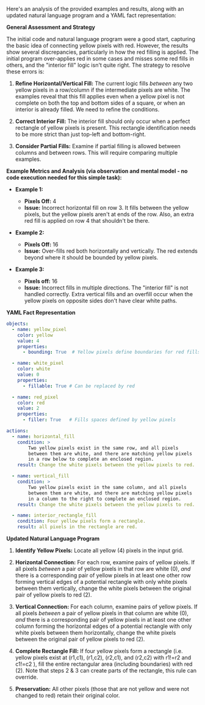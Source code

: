 Here's an analysis of the provided examples and results, along with an updated natural language program and a YAML fact representation:

**General Assessment and Strategy**

The initial code and natural language program were a good start, capturing the basic idea of connecting yellow pixels with red. However, the results show several discrepancies, particularly in how the red filling is applied. The initial program over-applies red in some cases and misses some red fills in others, and the "interior fill" logic isn't quite right. The strategy to resolve these errors is:

1.  **Refine Horizontal/Vertical Fill:** The current logic fills *between* any two yellow pixels in a row/column if the intermediate pixels are white. The examples reveal that this fill applies even when a yellow pixel is not complete on both the top and bottom sides of a square, or when an interior is already filled. We need to refine the conditions.

2.  **Correct Interior Fill:** The interior fill should only occur when a perfect rectangle of yellow pixels is present. This rectangle identification needs to be more strict than just top-left and bottom-right.

3. **Consider Partial Fills:** Examine if partial filling is allowed between columns and between rows. This will require comparing multiple examples.

**Example Metrics and Analysis (via observation and mental model - no code execution needed for this simple task):**

*   **Example 1:**
    *   **Pixels Off:** 4
    *   **Issue:** Incorrect horizontal fill on row 3. It fills between the yellow pixels, but the yellow pixels aren't at ends of the row. Also, an extra red fill is applied on row 4 that shouldn't be there.

*   **Example 2:**
    *   **Pixels Off:** 16
    *   **Issue:** Over-fills red both horizontally and vertically. The red extends beyond where it should be bounded by yellow pixels.

*   **Example 3:**
    *   **Pixels off:** 16
    *   **Issue:** Incorrect fills in multiple directions. The "interior fill" is not handled correctly. Extra vertical fills and an overfill occur when the yellow pixels on opposite sides don't have clear white paths.

**YAML Fact Representation**


```yaml
objects:
  - name: yellow_pixel
    color: yellow
    value: 4
    properties:
      - bounding: True  # Yellow pixels define boundaries for red fills.

  - name: white_pixel
    color: white
    value: 0
    properties:
      - fillable: True # Can be replaced by red

  - name: red_pixel
    color: red
    value: 2
    properties:
      - filler: True   # Fills spaces defined by yellow pixels

actions:
  - name: horizontal_fill
    condition: >
        Two yellow pixels exist in the same row, and all pixels
        between them are white, and there are matching yellow pixels
        in a row below to complete an enclosed region.
    result: Change the white pixels between the yellow pixels to red.

  - name: vertical_fill
    condition: >
        Two yellow pixels exist in the same column, and all pixels
        between them are white, and there are matching yellow pixels
        in a column to the right to complete an enclosed region.
    result: Change the white pixels between the yellow pixels to red.

  - name: interior_rectangle_fill
    condition: Four yellow pixels form a rectangle.
    result: all pixels in the rectangle are red.

```


**Updated Natural Language Program**

1.  **Identify Yellow Pixels:** Locate all yellow (4) pixels in the input grid.

2.  **Horizontal Connection:** For each row, examine pairs of yellow pixels. If all pixels *between* a pair of yellow pixels in that row are white (0), *and* there is a corresponding pair of yellow pixels in at least one other row forming vertical edges of a potential rectangle with only white pixels between them vertically, change the white pixels between the original pair of yellow pixels to red (2).

3.  **Vertical Connection:** For each column, examine pairs of yellow pixels. If all pixels *between* a pair of yellow pixels in that column are white (0), *and* there is a corresponding pair of yellow pixels in at least one other column forming the horizontal edges of a potential rectangle with only white pixels between them horizontally, change the white pixels between the original pair of yellow pixels to red (2).

4. **Complete Rectangle Fill:** If four yellow pixels form a rectangle (i.e. yellow pixels exist at (r1,c1), (r1,c2), (r2,c1), and (r2,c2) with r1!=r2 and c1!=c2 ), fill the entire rectangular area (including boundaries) with red (2). Note that steps 2 & 3 can create parts of the rectangle, this rule can override.

5.  **Preservation:** All other pixels (those that are not yellow and were not changed to red) retain their original color.
